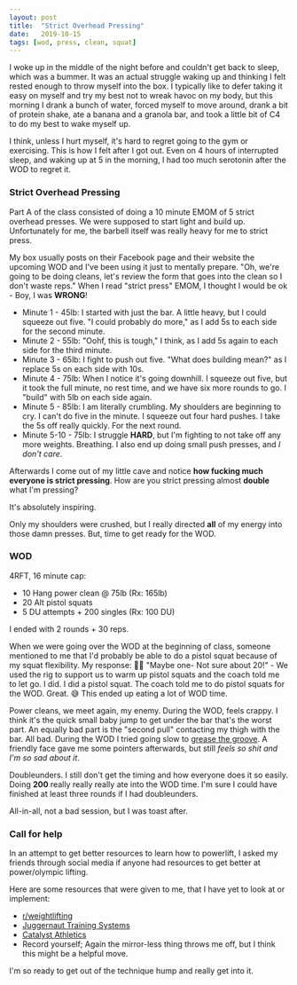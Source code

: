 ```yaml
---
layout: post
title:  "Strict Overhead Pressing"
date:   2019-10-15
tags: [wod, press, clean, squat]
---
```


I woke up in the middle of the night before and couldn't get back to sleep,
which was a bummer. It was an actual struggle waking up and thinking I felt
rested enough to throw myself into the box. I typically like to defer taking it
easy on myself and try my best not to wreak havoc on my body, but this morning
I drank a bunch of water, forced myself to move around, drank a bit of protein
shake, ate a banana and a granola bar, and took a little bit of C4 to  do my
best to wake myself up.

I think, unless I hurt myself, it's hard to regret going to the gym or
exercising. This is how I felt after I got out. Even on 4 hours of interrupted
sleep, and waking up at 5 in the morning, I had too much serotonin after the
WOD to regret it.

<!--more-->

### Strict Overhead Pressing

Part A of the class consisted of doing a 10 minute EMOM of 5 strict overhead
presses. We were supposed to start light and build up. Unfortunately for me,
the barbell itself was really heavy for me to strict press.

My box usually posts on their Facebook page and their website the upcoming WOD
and I've been using it just to mentally prepare. "Oh, we're going to be doing
cleans, let's review the form that goes into the clean so I don't waste reps."
When I read "strict press" EMOM, I thought I would be ok - Boy, I was
**WRONG**!

- Minute 1 - 45lb: I started with just the bar. A little heavy, but I could
  squeeze out five. "I could probably do more," as I add 5s to each side for
  the second minute.
- Minute 2 - 55lb: "Oohf, this is tough," I think, as I add 5s again to each
  side for the third minute.
- Minute 3 - 65lb: I fight to push out five. "What does building mean?" as I
  replace 5s on each side with 10s.
- Minute 4 - 75lb: When I notice it's going downhill. I squeeze out five, but it
  took the full minute, no rest time, and we have six more rounds to go. I
  "build" with 5lb on each side again.
- Minute 5 - 85lb: I am literally crumbling. My shoulders are beginning to cry.
  I can't do five in the minute. I squeeze out four hard pushes. I take the 5s
  off really quickly. For the next round.
- Minute 5-10 - 75lb: I struggle **HARD**, but I'm fighting to not take off any
  more weights. Breathing. I also end up doing small push presses, and _I don't
  care_.

Afterwards I come out of my little cave and notice **how fucking much everyone
is strict pressing**. How are you strict pressing almost **double** what I'm
pressing?

It's absolutely inspiring.

Only my shoulders were crushed, but I really directed **all** of my energy into
those damn presses. But, time to get ready for the WOD.

### WOD

4RFT, 16 minute cap:
- 10 Hang power clean @ 75lb (Rx: 165lb)
- 20 Alt pistol squats
- 5 DU attempts + 200 singles (Rx: 100 DU)

I ended with 2 rounds + 30 reps.

When we were going over the WOD at the beginning of class, someone mentioned to
me that I'd probably be able to do a pistol squat because of my squat
flexibility. My response: :man_shrugging: "Maybe one- Not sure about 20!" - We
used the rig to support us to warm up pistol squats and the coach told me to
let go. I did. I did a pistol squat. The coach told me to do pistol squats for
the WOD. Great. :sweat_smile: This ended up eating a lot of WOD time.

Power cleans, we meet again, my enemy. During the WOD, feels crappy. I think
it's the quick small baby jump to get under the bar that's the worst part. An
equally bad part is the "second pull" contacting my thigh with the bar. All
bad. During the WOD I tried going slow to [grease the
groove](https://www.freeletics.com/en/blog/posts/greasing-the-groove/). A
friendly face gave me some pointers afterwards, but still *feels so shit and
I'm so sad about it*.

Doubleunders. I still don't get the timing and how everyone does it so easily.
Doing **200** really really really ate into the WOD time. I'm sure I could have
finished at least three rounds if I had doubleunders.

All-in-all, not a bad session, but I was toast after.

### Call for help

In an attempt to get better resources to learn how to powerlift, I asked my
friends through social media if anyone had resources to get better at
power/olympic lifting.

Here are some resources that were given to me, that I have yet to look at or
implement:
- [r/weightlifting](https://www.reddit.com/r/weightlifting/wiki/index)
- [Juggernaut Training Systems](https://www.jtsstrength.com/)
- [Catalyst Athletics](https://www.catalystathletics.com/)
- Record yourself; Again the mirror-less thing throws me off, but I think this
  might be a helpful move.

I'm so ready to get out of the technique hump and really get into it.

